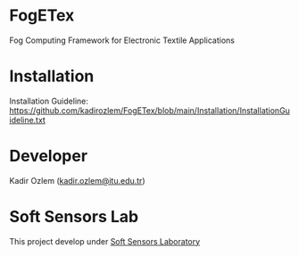 # FogETex
Fog Computing Framework for Electronic Textile Applications

# Installation
Installation Guideline: https://github.com/kadirozlem/FogETex/blob/main/Installation/InstallationGuideline.txt

# Developer
Kadir Ozlem ([kadir.ozlem@itu.edu.tr](mailto:kadir.ozlem@itu.edu.tr))

# Soft Sensors Lab
This project develop under  [Soft Sensors Laboratory](https://softsensorslab.itu.edu.tr/)
